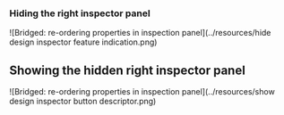 ### Hiding the right inspector panel

![Bridged: re-ordering properties in inspection panel](../resources/hide design inspector feature indication.png)

## Showing the hidden right inspector panel

![Bridged: re-ordering properties in inspection panel](../resources/show design inspector button descriptor.png)